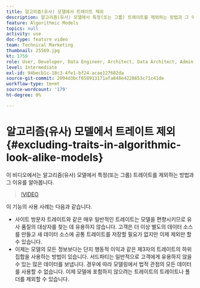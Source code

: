 ```yaml
---
title: 알고리즘(유사) 모델에서 트레이트 제외
description: 알고리즘(유사) 모델에서 특정(또는 그룹) 트레이트를 제외하는 방법과 그 이유를 알아봅니다.
feature: Algorithmic Models
topics: null
activity: use
doc-type: feature video
team: Technical Marketing
thumbnail: 25569.jpg
kt: 1759
role: User, Developer, Data Engineer, Architect, Data Architect, Admin, Leader
level: Intermediate
exl-id: 94becb1c-18c3-4fe1-bf24-acae127682da
source-git-commit: 2094d3bcf658913171afa848e4228653c71c41de
workflow-type: tm+mt
source-wordcount: '179'
ht-degree: 0%

---
```


# 알고리즘(유사) 모델에서 트레이트 제외 {#excluding-traits-in-algorithmic-look-alike-models}

이 비디오에서는 알고리즘(유사) 모델에서 특정(또는 그룹) 트레이트를 제외하는 방법과 그 이유를 알아봅니다.

>[!VIDEO](https://video.tv.adobe.com/v/34823/?quality=12&captions=kor)

이 기능의 사용 사례는 다음과 같습니다.

* 사이트 방문자 트레이트와 같은 매우 일반적인 트레이트는 모델을 편향시키므로 유사 품질의 대상자를 찾는 데 유용하지 않습니다. 고객은 더 이상 별도의 데이터 소스를 만들고 새 데이터 소스에 공통 트레이트를 저장할 필요가 없지만 이제 제외만 할 수 있습니다.
* 이제는 모델의 모든 정보보다는 단지 행동적 이익과 같은 제3자의 트레이트의 하위 집합을 사용하는 방법이 있습니다. 서드파티는 일반적으로 고객에게 유용하지 않을 수 있는 많은 데이터를 보냅니다. 경우에 따라 모델링에서 법적 관점의 모든 데이터를 사용할 수 없습니다. 이제 모델에 포함하지 않으려는 트레이트의 트레이트나 폴더를 제외할 수 있습니다.
